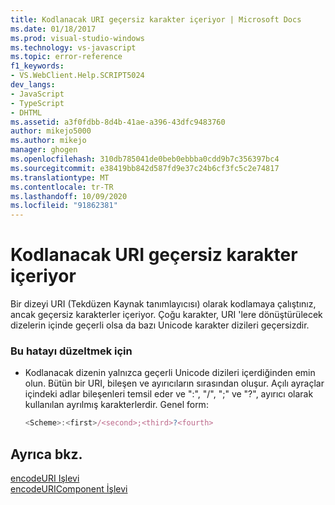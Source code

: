 ```yaml
---
title: Kodlanacak URI geçersiz karakter içeriyor | Microsoft Docs
ms.date: 01/18/2017
ms.prod: visual-studio-windows
ms.technology: vs-javascript
ms.topic: error-reference
f1_keywords:
- VS.WebClient.Help.SCRIPT5024
dev_langs:
- JavaScript
- TypeScript
- DHTML
ms.assetid: a3f0fdbb-8d4b-41ae-a396-43dfc9483760
author: mikejo5000
ms.author: mikejo
manager: ghogen
ms.openlocfilehash: 310db785041de0beb0ebbba0cdd9b7c356397bc4
ms.sourcegitcommit: e38419bb842d587fd9e37c24b6cf3fc5c2e74817
ms.translationtype: MT
ms.contentlocale: tr-TR
ms.lasthandoff: 10/09/2020
ms.locfileid: "91862381"
---
```

# <a name="the-uri-to-be-encoded-contains-an-invalid-character"></a>Kodlanacak URI geçersiz karakter içeriyor
Bir dizeyi URI (Tekdüzen Kaynak tanımlayıcısı) olarak kodlamaya çalıştınız, ancak geçersiz karakterler içeriyor. Çoğu karakter, URI 'lere dönüştürülecek dizelerin içinde geçerli olsa da bazı Unicode karakter dizileri geçersizdir.  
  
### <a name="to-correct-this-error"></a>Bu hatayı düzeltmek için  
  
- Kodlanacak dizenin yalnızca geçerli Unicode dizileri içerdiğinden emin olun. Bütün bir URI, bileşen ve ayırıcıların sırasından oluşur. Açılı ayraçlar içindeki adlar bileşenleri temsil eder ve ":", "/", ";" ve "?", ayırıcı olarak kullanılan ayrılmış karakterlerdir. Genel form:  
  
    ```JavaScript  
    <Scheme>:<first>/<second>;<third>?<fourth>  
    ```  
  
## <a name="see-also"></a>Ayrıca bkz.  
 [encodeURI Işlevi](https://developer.mozilla.org/docs/Web/JavaScript/Reference/Global_Objects/encodeuri)   
 [encodeURIComponent İşlevi](https://developer.mozilla.org/docs/Web/JavaScript/Reference/Global_Objects/encodeuricomponent)